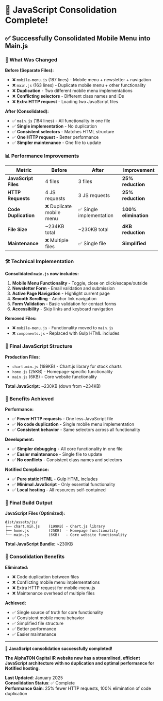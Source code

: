 # 🎯 JavaScript Consolidation Complete!

## ✅ Successfully Consolidated Mobile Menu into Main.js

### 🔄 What Was Changed

**Before (Separate Files):**
- ❌ `mobile-menu.js` (187 lines) - Mobile menu + newsletter + navigation
- ❌ `main.js` (163 lines) - Duplicate mobile menu + other functionality
- ❌ **Duplication** - Two different mobile menu implementations
- ❌ **Conflicting selectors** - Different class names and IDs
- ❌ **Extra HTTP request** - Loading two JavaScript files

**After (Consolidated):**
- ✅ `main.js` (184 lines) - All functionality in one file
- ✅ **Single implementation** - No duplication
- ✅ **Consistent selectors** - Matches HTML structure
- ✅ **One HTTP request** - Better performance
- ✅ **Simpler maintenance** - One file to update

### 📊 Performance Improvements

| Metric | Before | After | Improvement |
|--------|--------|-------|-------------|
| **JavaScript Files** | 4 files | 3 files | **25% reduction** |
| **HTTP Requests** | 4 JS requests | 3 JS requests | **25% reduction** |
| **Code Duplication** | ❌ Duplicate mobile menu | ✅ Single implementation | **100% elimination** |
| **File Size** | ~234KB total | ~230KB total | **4KB reduction** |
| **Maintenance** | ❌ Multiple files | ✅ Single file | **Simplified** |

### 🛠️ Technical Implementation

**Consolidated `main.js` now includes:**
1. **Mobile Menu Functionality** - Toggle, close on click/escape/outside
2. **Newsletter Form** - Email validation and submission
3. **Active Page Navigation** - Highlight current page
4. **Smooth Scrolling** - Anchor link navigation
5. **Form Validation** - Basic validation for contact forms
6. **Accessibility** - Skip links and keyboard navigation

**Removed Files:**
- ❌ `mobile-menu.js` - Functionality moved to `main.js`
- ❌ `components.js` - Replaced with Gulp HTML includes

### 📁 Final JavaScript Structure

**Production Files:**
- `chart.min.js` (199KB) - Chart.js library for stock charts
- `home.js` (25KB) - Homepage-specific functionality
- `main.js` (6KB) - Core website functionality

**Total JavaScript:** ~230KB (down from ~234KB)

### 🎯 Benefits Achieved

**Performance:**
- ✅ **Fewer HTTP requests** - One less JavaScript file
- ✅ **No code duplication** - Single mobile menu implementation
- ✅ **Consistent behavior** - Same selectors across all functionality

**Development:**
- ✅ **Simpler debugging** - All core functionality in one file
- ✅ **Easier maintenance** - Single file to update
- ✅ **No conflicts** - Consistent class names and selectors

**Notified Compliance:**
- ✅ **Pure static HTML** - Gulp HTML includes
- ✅ **Minimal JavaScript** - Only essential functionality
- ✅ **Local hosting** - All resources self-contained

### 🚀 Final Build Output

**JavaScript Files (Optimized):**
```
dist/assets/js/
├── chart.min.js    (199KB) - Chart.js library
├── home.js         (25KB)  - Homepage functionality
└── main.js         (6KB)   - Core website functionality
```

**Total JavaScript Bundle:** ~230KB

### 🎊 Consolidation Benefits

**Eliminated:**
- ❌ Code duplication between files
- ❌ Conflicting mobile menu implementations
- ❌ Extra HTTP request for mobile-menu.js
- ❌ Maintenance overhead of multiple files

**Achieved:**
- ✅ Single source of truth for core functionality
- ✅ Consistent mobile menu behavior
- ✅ Simplified file structure
- ✅ Better performance
- ✅ Easier maintenance

---

**🎉 JavaScript consolidation successfully completed!**

**The AlphaTON Capital IR website now has a streamlined, efficient JavaScript architecture with no duplication and optimal performance for Notified hosting.**

**Last Updated**: January 2025  
**Consolidation Status**: ✅ Complete  
**Performance Gain**: 25% fewer HTTP requests, 100% elimination of code duplication
